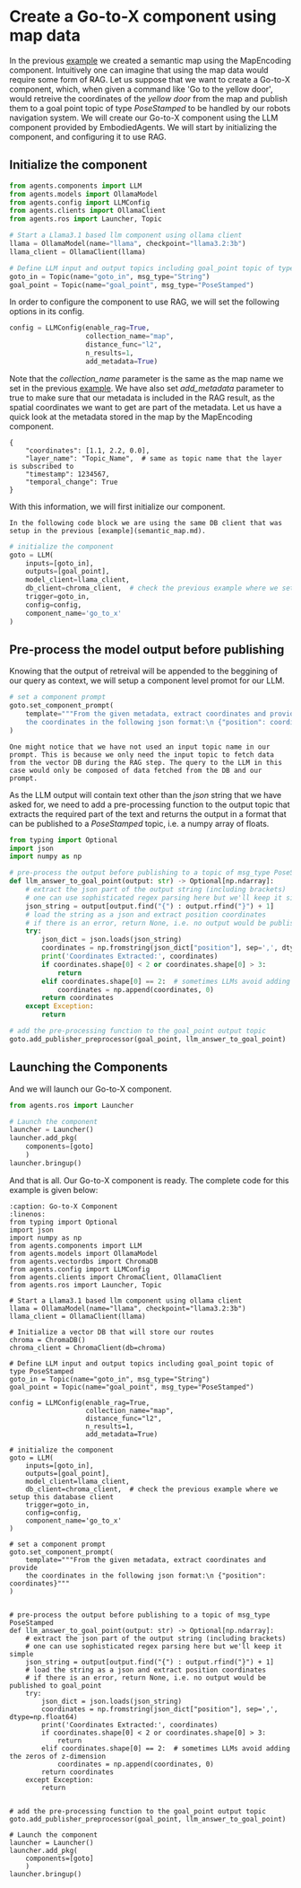 # Create a Go-to-X component using map data

In the previous [example](semantic_map.md) we created a semantic map using the MapEncoding component. Intuitively one can imagine that using the map data would require some form of RAG. Let us suppose that we want to create a Go-to-X component, which, when given a command like 'Go to the yellow door', would retreive the coordinates of the _yellow door_ from the map and publish them to a goal point topic of type _PoseStamped_ to be handled by our robots navigation system. We will create our Go-to-X component using the LLM component provided by EmbodiedAgents. We will start by initializing the component, and configuring it to use RAG.

## Initialize the component

```python
from agents.components import LLM
from agents.models import OllamaModel
from agents.config import LLMConfig
from agents.clients import OllamaClient
from agents.ros import Launcher, Topic

# Start a Llama3.1 based llm component using ollama client
llama = OllamaModel(name="llama", checkpoint="llama3.2:3b")
llama_client = OllamaClient(llama)

# Define LLM input and output topics including goal_point topic of type PoseStamped
goto_in = Topic(name="goto_in", msg_type="String")
goal_point = Topic(name="goal_point", msg_type="PoseStamped")
```

In order to configure the component to use RAG, we will set the following options in its config.

```python
config = LLMConfig(enable_rag=True,
                   collection_name="map",
                   distance_func="l2",
                   n_results=1,
                   add_metadata=True)
```

Note that the _collection_name_ parameter is the same as the map name we set in the previous [example](semantic_map.md). We have also set _add_metadata_ parameter to true to make sure that our metadata is included in the RAG result, as the spatial coordinates we want to get are part of the metadata. Let us have a quick look at the metadata stored in the map by the MapEncoding component.

```
{
    "coordinates": [1.1, 2.2, 0.0],
    "layer_name": "Topic_Name",  # same as topic name that the layer is subscribed to
    "timestamp": 1234567,
    "temporal_change": True
}
```

With this information, we will first initialize our component.
```{caution}
In the following code block we are using the same DB client that was setup in the previous [example](semantic_map.md).
```

```python
# initialize the component
goto = LLM(
    inputs=[goto_in],
    outputs=[goal_point],
    model_client=llama_client,
    db_client=chroma_client,  # check the previous example where we setup this database client
    trigger=goto_in,
    config=config,
    component_name='go_to_x'
)
```

## Pre-process the model output before publishing

Knowing that the output of retreival will be appended to the beggining of our query as context, we will setup a component level promot for our LLM.

```python
# set a component prompt
goto.set_component_prompt(
    template="""From the given metadata, extract coordinates and provide
    the coordinates in the following json format:\n {"position": coordinates}"""
)
```

```{note}
One might notice that we have not used an input topic name in our prompt. This is because we only need the input topic to fetch data from the vector DB during the RAG step. The query to the LLM in this case would only be composed of data fetched from the DB and our prompt.
```

As the LLM output will contain text other than the _json_ string that we have asked for, we need to add a pre-processing function to the output topic that extracts the required part of the text and returns the output in a format that can be published to a _PoseStamped_ topic, i.e. a numpy array of floats.

```python
from typing import Optional
import json
import numpy as np

# pre-process the output before publishing to a topic of msg_type PoseStamped
def llm_answer_to_goal_point(output: str) -> Optional[np.ndarray]:
    # extract the json part of the output string (including brackets)
    # one can use sophisticated regex parsing here but we'll keep it simple
    json_string = output[output.find("{") : output.rfind("}") + 1]
    # load the string as a json and extract position coordinates
    # if there is an error, return None, i.e. no output would be published to goal_point
    try:
        json_dict = json.loads(json_string)
        coordinates = np.fromstring(json_dict["position"], sep=',', dtype=np.float64)
        print('Coordinates Extracted:', coordinates)
        if coordinates.shape[0] < 2 or coordinates.shape[0] > 3:
            return
        elif coordinates.shape[0] == 2:  # sometimes LLMs avoid adding the zeros of z-dimension
            coordinates = np.append(coordinates, 0)
        return coordinates
    except Exception:
        return

# add the pre-processing function to the goal_point output topic
goto.add_publisher_preprocessor(goal_point, llm_answer_to_goal_point)
```

## Launching the Components

And we will launch our Go-to-X component.

```python
from agents.ros import Launcher

# Launch the component
launcher = Launcher()
launcher.add_pkg(
    components=[goto]
    )
launcher.bringup()
```

And that is all. Our Go-to-X component is ready. The complete code for this example is given below:

```{code-block} python
:caption: Go-to-X Component
:linenos:
from typing import Optional
import json
import numpy as np
from agents.components import LLM
from agents.models import OllamaModel
from agents.vectordbs import ChromaDB
from agents.config import LLMConfig
from agents.clients import ChromaClient, OllamaClient
from agents.ros import Launcher, Topic

# Start a Llama3.1 based llm component using ollama client
llama = OllamaModel(name="llama", checkpoint="llama3.2:3b")
llama_client = OllamaClient(llama)

# Initialize a vector DB that will store our routes
chroma = ChromaDB()
chroma_client = ChromaClient(db=chroma)

# Define LLM input and output topics including goal_point topic of type PoseStamped
goto_in = Topic(name="goto_in", msg_type="String")
goal_point = Topic(name="goal_point", msg_type="PoseStamped")

config = LLMConfig(enable_rag=True,
                   collection_name="map",
                   distance_func="l2",
                   n_results=1,
                   add_metadata=True)

# initialize the component
goto = LLM(
    inputs=[goto_in],
    outputs=[goal_point],
    model_client=llama_client,
    db_client=chroma_client,  # check the previous example where we setup this database client
    trigger=goto_in,
    config=config,
    component_name='go_to_x'
)

# set a component prompt
goto.set_component_prompt(
    template="""From the given metadata, extract coordinates and provide
    the coordinates in the following json format:\n {"position": coordinates}"""
)


# pre-process the output before publishing to a topic of msg_type PoseStamped
def llm_answer_to_goal_point(output: str) -> Optional[np.ndarray]:
    # extract the json part of the output string (including brackets)
    # one can use sophisticated regex parsing here but we'll keep it simple
    json_string = output[output.find("{") : output.rfind("}") + 1]
    # load the string as a json and extract position coordinates
    # if there is an error, return None, i.e. no output would be published to goal_point
    try:
        json_dict = json.loads(json_string)
        coordinates = np.fromstring(json_dict["position"], sep=',', dtype=np.float64)
        print('Coordinates Extracted:', coordinates)
        if coordinates.shape[0] < 2 or coordinates.shape[0] > 3:
            return
        elif coordinates.shape[0] == 2:  # sometimes LLMs avoid adding the zeros of z-dimension
            coordinates = np.append(coordinates, 0)
        return coordinates
    except Exception:
        return


# add the pre-processing function to the goal_point output topic
goto.add_publisher_preprocessor(goal_point, llm_answer_to_goal_point)

# Launch the component
launcher = Launcher()
launcher.add_pkg(
    components=[goto]
    )
launcher.bringup()
```
